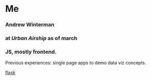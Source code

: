 # Me #

### Andrew Winterman
### at *Urban Airship* as of march
### JS, mostly frontend.

Previous experiences: single page apps to demo data viz concepts.

[flask](flask.md)
